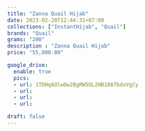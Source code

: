 ```yaml
---
title: "Zanna Quail Hijab"
date: 2023-02-20T12:44:31+07:00
collections: ["InstantHijab", "Quail"]
brands: "Quail"
grams: "200"
description : "Zanna Quail Hijab"
price: "55,000.00"

google_drive:
  enable: true
  pics:
  - url: 1TDHqAOlwOw2BgRW5OL2HB1087bdvVgCy
  - url: 
  - url: 
  - url: 

draft: false
---
```


    
  
